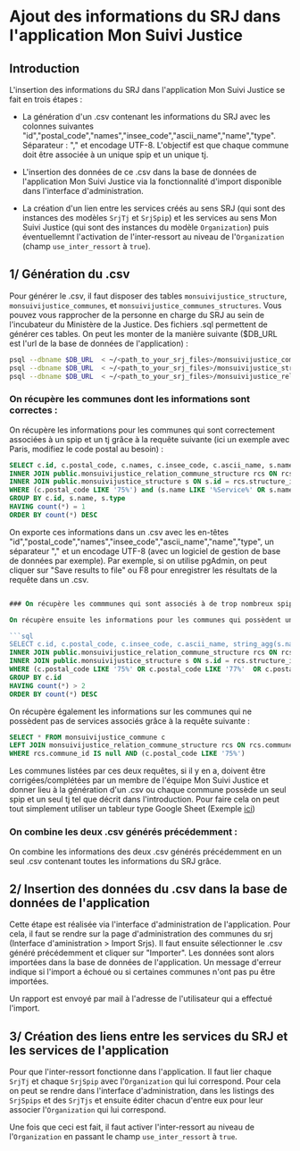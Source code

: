 # Ajout des informations du SRJ dans l'application Mon Suivi Justice

## Introduction

L'insertion des informations du SRJ dans l'application Mon Suivi Justice se fait en trois étapes :

- La génération d'un .csv contenant les informations du SRJ avec les colonnes suivantes "id","postal_code","names","insee_code","ascii_name","name","type". Séparateur : "," et encodage UTF-8. L'objectif est que chaque commune doit être associée à un unique spip et un unique tj.
 
- L'insertion des données de ce .csv dans la base de données de l'application Mon Suivi Justice via la fonctionnalité d'import disponible dans l'interface d'administration.

- La création d'un lien entre les services créés au sens SRJ (qui sont des instances des modèles `SrjTj` et `SrjSpip`) et les services au sens Mon Suivi Justice (qui sont des instances du modèle `Organization`) puis éventuellemnt l'activation de l'inter-ressort au niveau de l'`Organization` (champ `use_inter_ressort` à `true`).

## 1/ Génération du .csv

Pour générer le .csv, il faut disposer des tables `monsuivijustice_structure`, `monsuivijustice_communes`, et `monsuivijustice_communes_structures`. Vous pouvez vous rapprocher de la personne en charge du SRJ au sein de l'incubateur du Ministère de la Justice. Des fichiers .sql permettent  de générer ces tables. On peut les monter de la manière suivante ($DB_URL est l'url de la base de données de l'application) :

```bash
psql --dbname $DB_URL  < ~/<path_to_your_srj_files>/monsuivijustice_commune_staging.sql  
psql --dbname $DB_URL  < ~/<path_to_your_srj_files>/monsuivijustice_structure_staging.sql 
psql --dbname $DB_URL  < ~/<path_to_your_srj_files>/monsuivijustice_relation_commune_structure_staging.sql
```

### On récupère les communes dont les informations sont correctes : 

On récupère les informations pour les communes qui sont correctement associées à un spip et un tj grâce à la requête suivante (ici un exemple avec Paris, modifiez le code postal au besoin) :

```sql
SELECT c.id, c.postal_code, c.names, c.insee_code, c.ascii_name, s.name, s.type FROM public.monsuivijustice_commune c
INNER JOIN public.monsuivijustice_relation_commune_structure rcs ON rcs.commune_id = c.id
INNER JOIN public.monsuivijustice_structure s ON s.id = rcs.structure_id
WHERE (c.postal_code LIKE '75%') and (s.name LIKE '%Service%' OR s.name LIKE '%Tribunal%')
GROUP BY c.id, s.name, s.type
HAVING count(*) = 1
ORDER BY count(*) DESC
```

On exporte ces informations dans un .csv avec les en-têtes "id","postal_code","names","insee_code","ascii_name","name","type", un séparateur "," et un encodage UTF-8 (avec un logiciel de gestion de base de données par exemple).
Par exemple, si on utilise pgAdmin, on peut cliquer sur "Save results to file" ou F8 pour enregistrer les résultats de la requête dans un .csv.

```sql

### On récupère les commmunes qui sont associés à de trop nombreux spips :

On récupère ensuite les informations pour les communes qui possèdent un nombre anormalement élevé de spips grâce à la requête suivante (On fait un count > 2 car une commune peut avoir un spip et une antenne de spip dans le référentiel, ce qui est normal). Il n'y a pas de requête pour les tj car chaque commune est bien associée à un unique tj quand elle est en possède un.

```sql
SELECT c.id, c.postal_code, c.insee_code, c.ascii_name, string_agg(s.name || '--' || s.id, '|') AS spips_and_alips, count(*) FROM public.monsuivijustice_commune c
INNER JOIN public.monsuivijustice_relation_commune_structure rcs ON rcs.commune_id = c.id
INNER JOIN public.monsuivijustice_structure s ON s.id = rcs.structure_id
WHERE (c.postal_code LIKE '75%' OR c.postal_code LIKE '77%'  OR c.postal_code LIKE '89%' OR c.postal_code LIKE '91%' OR c.postal_code LIKE '93%' OR c.postal_code LIKE '94%') and s.name LIKE '%Service%'
GROUP BY c.id
HAVING count(*) > 2
ORDER BY count(*) DESC
```

On récupère également les informations sur les communes qui ne possèdent pas de services associés grâce à la requête suivante :

```sql
SELECT * FROM monsuivijustice_commune c
LEFT JOIN monsuivijustice_relation_commune_structure rcs ON rcs.commune_id = c.id
WHERE rcs.commune_id IS null AND (c.postal_code LIKE '75%')
```

Les communes listées par ces deux requêtes, si il y en a, doivent être corrigées/complétées par un membre de l'équipe Mon Suivi Justice et donner lieu à la génération d'un .csv ou chaque commune possède un seul spip et un seul tj tel que décrit dans l'introduction. Pour faire cela on peut tout simplement utiliser un tableur type Google Sheet (Exemple [ici](https://docs.google.com/spreadsheets/d/17_37JoZHcqddQopveg98XRmmS_KNVuMKHjq_vUX77aA/))

### On combine les deux .csv générés précédemment :
On combine les informations des deux .csv générés précédemment en un seul .csv contenant toutes les informations du SRJ grâce.

## 2/ Insertion des données du .csv dans la base de données de l'application

Cette étape est réalisée via l'interface d'administration de l'application. Pour cela, il faut se rendre sur la page d'administration des communes du srj (Interface d'aministration > Import Srjs). Il faut ensuite sélectionner le .csv généré précédemment et cliquer sur "Importer". Les données sont alors importées dans la base de données de l'application. Un message d'erreur indique si l'import a échoué ou si certaines communes n'ont pas pu être importées.

Un rapport est envoyé par mail à l'adresse de l'utilisateur qui a effectué l'import.

## 3/ Création des liens entre les services du SRJ et les services de l'application

Pour que l'inter-ressort fonctionne dans l'application. Il faut lier chaque `SrjTj` et chaque `SrjSpip` avec l'`Organization` qui lui correspond. Pour cela on peut se rendre dans l'interface d'administration, dans les listings des `SrjSpips` et des `SrjTjs` et ensuite éditer chacun d'entre eux pour leur associer l'`Organization` qui lui correspond.

Une fois que ceci est fait, il faut activer l'inter-ressort au niveau de l'`Organization` en passant le champ `use_inter_ressort` à `true`.




